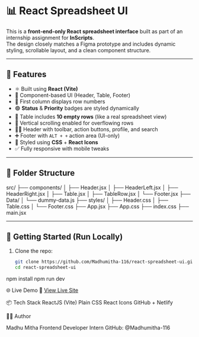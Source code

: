 # 📊 React Spreadsheet UI

This is a **front-end-only React spreadsheet interface** built as part of an internship assignment for **InScripts**.  
The design closely matches a Figma prototype and includes dynamic styling, scrollable layout, and a clean component structure.

---

## 🚀 Features

- ⚛️ Built using **React (Vite)**
- 🧱 Component-based UI (Header, Table, Footer)
- 🔢 First column displays row numbers
- 🟢 **Status** & **Priority** badges are styled dynamically
- 📄 Table includes **10 empty rows** (like a real spreadsheet view)
- 🧭 Vertical scrolling enabled for overflowing rows
- 🧑‍💼 Header with toolbar, action buttons, profile, and search
- ➕ Footer with `ALT + +` action area (UI-only)
- 🎨 Styled using **CSS** + **React Icons**
- ✅ Fully responsive with mobile tweaks

---

## 📁 Folder Structure

src/ ├── components/ │   ├── Header.jsx │   ├── HeaderLeft.jsx │   ├── HeaderRight.jsx │   ├── Table.jsx │   ├── TableRow.jsx │   └── Footer.jsx ├── Data/ │   └── dummy-data.js ├── styles/ │   ├── Header.css │   ├── Table.css │   └── Footer.css ├── App.jsx ├── App.css ├── index.css ├── main.jsx

---

## 🧪 Getting Started (Run Locally)

1. Clone the repo:
   ```bash
   git clone https://github.com/Madhumitha-116/react-spreadsheet-ui.git
   cd react-spreadsheet-ui
npm install
npm run dev

🌐 Live Demo
🔗 [View Live Site](https://react-spreadsheet-ui.netlify.app/)


📦 Tech Stack
ReactJS (Vite)
Plain CSS
React Icons
GitHub + Netlify




🙋‍♀️ Author

Madhu Mitha
Frontend Developer Intern
GitHub: @Madhumitha-116
